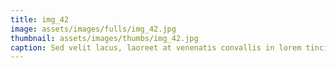 ```yaml
--- 
title: img_42
image: assets/images/fulls/img_42.jpg 
thumbnail: assets/images/thumbs/img_42.jpg 
caption: Sed velit lacus, laoreet at venenatis convallis in lorem tincidunt. 
--- 
```

